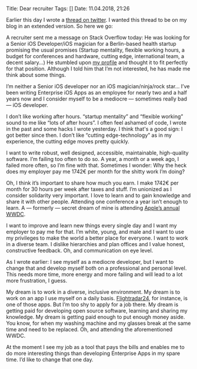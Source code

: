 Title: Dear recruiter
Tags: []
Date: 11.04.2018, 21:26

Earlier this day I wrote a [thread on twitter](https://twitter.com/zeitschlag/status/983991433840480258). I wanted this thread to be on my blog in an extended version. So here we go:

A recruiter sent me a message on Stack Overflow today: He was looking for a Senior iOS Developer/iOS magician for a Berlin-based health startup promising the usual promises (Startup mentality, flexible working hours, a budget for conferences and hardware, cutting edge, international team, a decent salary...) He stumbled upon [my profile](https://stackoverflow.com/users/5626642/nathan-mattes) and thought it to fit perfectly for that position. Although I told him that I’m not interested, he has made me think about some things.

I’m neither a Senior iOS developer nor an iOS magician/ninja/rock star... I’ve been writing Enterprise iOS Apps as an employee for nearly two and a half years now and I consider myself to be a mediocre — sometimes really bad — iOS developer.

I don’t like working after hours. “startup mentality” and “flexible working” sound to me like “lots of after hours”. I often feel ashamed of code, I wrote in the past and some hacks I wrote yesterday. I think that's a good sign: I got better since then. I don’t like “cutting edge-technology” as in my experience, the cutting edge moves pretty quickly.

I want to write robust, well designed, accessible, maintainable, high-quality software. I’m failing too often to do so. A year, a month or a week ago, I failed more often, so I’m fine with that. Sometimes I wonder: Why the heck does my employer pay me 1742€ per month for the shitty work I’m doing?

Oh, I think it’s important to share how much you earn. I make 1742€ per month for 30 hours per week after taxes and stuff. I’m unionized as I consider solidarity very important. I love to learn and to gain knowledge and share it with other people. Attending one conference a year isn’t enough to learn. A — formerly — secret dream of mine is attending [Apple’s annual WWDC](https://en.wikipedia.org/wiki/Apple_Worldwide_Developers_Conference).

I want to improve and learn new things every single day and I want my employer to pay me for that. I’m white, young, and male and I want to use my privileges to make the world a better place for everyone. I want to work in a diverse team. I dislike hierarchies and plan offices and I value honest, constructive feedback. Oh, and communication on eye level. 

As I wrote earlier: I see myself as a mediocre developer, but I want to change that and develop myself both on a professional and personal level. This needs more time, more energy and more failing and will lead to a lot more frustration, I guess.

My dream is to work in a diverse, inclusive environment. My dream is to work on an app I use myself on a daily basis. [Flightradar24](https://www.flightradar24.com), for instance, is one of those apps. But I’m too shy to apply for a job there. My dream is getting paid for developing open source software, learning and sharing my knowledge. My dream is getting paid enough to put enough money aside. You know, for when my washing machine and my glasses break at the same time and need to be replaced. Oh, and attending the aforementioned WWDC.

At the moment I see my job as a tool that pays the bills and enables me to do more interesting things than developing Enterprise Apps in my spare time. I’d like to change that one day.